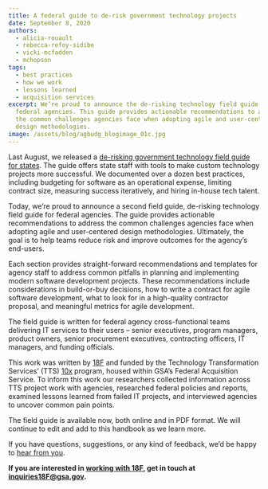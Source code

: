 ```yaml
---
title: A federal guide to de-risk government technology projects
date: September 8, 2020
authors:
  - alicia-rouault
  - rebecca-refoy-sidibe
  - vicki-mcfadden
  - mchopson
tags:
  - best practices
  - how we work
  - lessons learned
  - acquisition services
excerpt: We’re proud to announce the de-risking technology field guide for
  federal agencies. This guide provides actionable recommendations to address
  the common challenges agencies face when adopting agile and user-centered
  design methodologies.
image: /assets/blog/agbudg_blogimage_01c.jpg
---
```

Last August, we released a [de-risking government technology field guide for states](https://github.com/18F/derisking-gov-tech/blob/master/State%20Field%20Guide%20-%20Agile%20Budgeting%20%26%20Oversight.pdf). The guide offers state staff with tools to make custom technology projects more successful. We documented over a dozen best practices, including budgeting for software as an operational expense, limiting contract size, measuring success iteratively, and hiring in-house tech talent.

Today, we’re proud to announce a second field guide, de-risking technology field guide for federal agencies. The guide provides actionable recommendations to address the common challenges agencies face when adopting agile and user-centered design methodologies. Ultimately, the goal is to help teams reduce risk and improve outcomes for the agency’s end-users.

Each section provides straight-forward recommendations and templates for agency staff to address common pitfalls in planning and implementing modern software development projects. These recommendations include considerations in build-or-buy decisions, how to write a contract for agile software development, what to look for in a high-quality contractor proposal, and meaningful metrics for agile development.

The field guide is written for federal agency cross-functional teams delivering IT services to their users – senior executives, program managers, product owners, senior procurement executives, contracting officers, IT managers, and funding officials.

This work was written by [18F](https://18f.gsa.gov/) and funded by the Technology Transformation Services’ (TTS) [10x](https://10x.gsa.gov/) program, housed within GSA’s Federal Acquisition Service. To inform this work our researchers collected information across TTS project work with agencies, researched federal policies and reports, examined lessons learned from failed IT projects, and interviewed agencies to uncover common pain points.

The field guide is available now, both online and in PDF format. We will continue to edit and add to this handbook as we learn more.

If you have questions, suggestions, or any kind of feedback, we’d be happy to [hear from you](mailto:18F@gsa.gov).

**If you are interested in [working with 18F](https://18f.gsa.gov/how-we-work/), get in touch at [inquiries18F@gsa.gov](mailto:inquiries18F@gsa.gov).**
